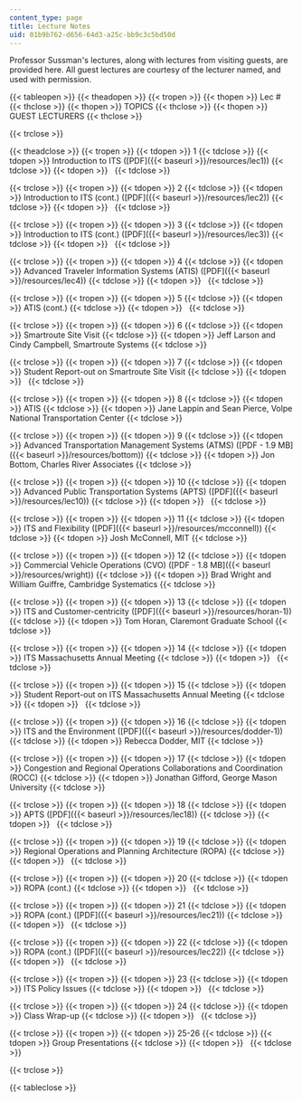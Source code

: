 ```yaml
---
content_type: page
title: Lecture Notes
uid: 01b9b762-d656-64d3-a25c-bb9c3c5bd50d
---
```


Professor Sussman's lectures, along with lectures from visiting guests, are provided here. All guest lectures are courtesy of the lecturer named, and used with permission.

{{< tableopen >}}
{{< theadopen >}}
{{< tropen >}}
{{< thopen >}}
Lec #
{{< thclose >}}
{{< thopen >}}
TOPICS
{{< thclose >}}
{{< thopen >}}
GUEST LECTURERS
{{< thclose >}}

{{< trclose >}}

{{< theadclose >}}
{{< tropen >}}
{{< tdopen >}}
1
{{< tdclose >}}
{{< tdopen >}}
Introduction to ITS ([PDF]({{< baseurl >}}/resources/lec1))
{{< tdclose >}}
{{< tdopen >}}
 
{{< tdclose >}}

{{< trclose >}}
{{< tropen >}}
{{< tdopen >}}
2
{{< tdclose >}}
{{< tdopen >}}
Introduction to ITS (cont.) ([PDF]({{< baseurl >}}/resources/lec2))
{{< tdclose >}}
{{< tdopen >}}
 
{{< tdclose >}}

{{< trclose >}}
{{< tropen >}}
{{< tdopen >}}
3
{{< tdclose >}}
{{< tdopen >}}
Introduction to ITS (cont.) ([PDF]({{< baseurl >}}/resources/lec3))
{{< tdclose >}}
{{< tdopen >}}
 
{{< tdclose >}}

{{< trclose >}}
{{< tropen >}}
{{< tdopen >}}
4
{{< tdclose >}}
{{< tdopen >}}
Advanced Traveler Information Systems (ATIS) ([PDF]({{< baseurl >}}/resources/lec4))
{{< tdclose >}}
{{< tdopen >}}
 
{{< tdclose >}}

{{< trclose >}}
{{< tropen >}}
{{< tdopen >}}
5
{{< tdclose >}}
{{< tdopen >}}
ATIS (cont.)
{{< tdclose >}}
{{< tdopen >}}
 
{{< tdclose >}}

{{< trclose >}}
{{< tropen >}}
{{< tdopen >}}
6
{{< tdclose >}}
{{< tdopen >}}
Smartroute Site Visit
{{< tdclose >}}
{{< tdopen >}}
Jeff Larson and Cindy Campbell, Smartroute Systems
{{< tdclose >}}

{{< trclose >}}
{{< tropen >}}
{{< tdopen >}}
7
{{< tdclose >}}
{{< tdopen >}}
Student Report-out on Smartroute Site Visit
{{< tdclose >}}
{{< tdopen >}}
 
{{< tdclose >}}

{{< trclose >}}
{{< tropen >}}
{{< tdopen >}}
8
{{< tdclose >}}
{{< tdopen >}}
ATIS
{{< tdclose >}}
{{< tdopen >}}
Jane Lappin and Sean Pierce, Volpe National Transportation Center
{{< tdclose >}}

{{< trclose >}}
{{< tropen >}}
{{< tdopen >}}
9
{{< tdclose >}}
{{< tdopen >}}
Advanced Transportation Management Systems (ATMS) ([PDF - 1.9 MB]({{< baseurl >}}/resources/bottom))
{{< tdclose >}}
{{< tdopen >}}
Jon Bottom, Charles River Associates
{{< tdclose >}}

{{< trclose >}}
{{< tropen >}}
{{< tdopen >}}
10
{{< tdclose >}}
{{< tdopen >}}
Advanced Public Transportation Systems (APTS) ([PDF]({{< baseurl >}}/resources/lec10))
{{< tdclose >}}
{{< tdopen >}}
 
{{< tdclose >}}

{{< trclose >}}
{{< tropen >}}
{{< tdopen >}}
11
{{< tdclose >}}
{{< tdopen >}}
ITS and Flexibility ([PDF]({{< baseurl >}}/resources/mcconnell))
{{< tdclose >}}
{{< tdopen >}}
Josh McConnell, MIT
{{< tdclose >}}

{{< trclose >}}
{{< tropen >}}
{{< tdopen >}}
12
{{< tdclose >}}
{{< tdopen >}}
Commercial Vehicle Operations (CVO) ([PDF - 1.8 MB]({{< baseurl >}}/resources/wright))
{{< tdclose >}}
{{< tdopen >}}
Brad Wright and William Guiffre, Cambridge Systematics
{{< tdclose >}}

{{< trclose >}}
{{< tropen >}}
{{< tdopen >}}
13
{{< tdclose >}}
{{< tdopen >}}
ITS and Customer-centricity ([PDF]({{< baseurl >}}/resources/horan-1))
{{< tdclose >}}
{{< tdopen >}}
Tom Horan, Claremont Graduate School
{{< tdclose >}}

{{< trclose >}}
{{< tropen >}}
{{< tdopen >}}
14
{{< tdclose >}}
{{< tdopen >}}
ITS Massachusetts Annual Meeting
{{< tdclose >}}
{{< tdopen >}}
 
{{< tdclose >}}

{{< trclose >}}
{{< tropen >}}
{{< tdopen >}}
15
{{< tdclose >}}
{{< tdopen >}}
Student Report-out on ITS Massachusetts Annual Meeting
{{< tdclose >}}
{{< tdopen >}}
 
{{< tdclose >}}

{{< trclose >}}
{{< tropen >}}
{{< tdopen >}}
16
{{< tdclose >}}
{{< tdopen >}}
ITS and the Environment ([PDF]({{< baseurl >}}/resources/dodder-1))
{{< tdclose >}}
{{< tdopen >}}
Rebecca Dodder, MIT
{{< tdclose >}}

{{< trclose >}}
{{< tropen >}}
{{< tdopen >}}
17
{{< tdclose >}}
{{< tdopen >}}
Congestion and Regional Operations Collaborations and Coordination (ROCC)
{{< tdclose >}}
{{< tdopen >}}
Jonathan Gifford, George Mason University
{{< tdclose >}}

{{< trclose >}}
{{< tropen >}}
{{< tdopen >}}
18
{{< tdclose >}}
{{< tdopen >}}
APTS ([PDF]({{< baseurl >}}/resources/lec18))
{{< tdclose >}}
{{< tdopen >}}
 
{{< tdclose >}}

{{< trclose >}}
{{< tropen >}}
{{< tdopen >}}
19
{{< tdclose >}}
{{< tdopen >}}
Regional Operations and Planning Architecture (ROPA)
{{< tdclose >}}
{{< tdopen >}}
 
{{< tdclose >}}

{{< trclose >}}
{{< tropen >}}
{{< tdopen >}}
20
{{< tdclose >}}
{{< tdopen >}}
ROPA (cont.)
{{< tdclose >}}
{{< tdopen >}}
 
{{< tdclose >}}

{{< trclose >}}
{{< tropen >}}
{{< tdopen >}}
21
{{< tdclose >}}
{{< tdopen >}}
ROPA (cont.) ([PDF]({{< baseurl >}}/resources/lec21))
{{< tdclose >}}
{{< tdopen >}}
 
{{< tdclose >}}

{{< trclose >}}
{{< tropen >}}
{{< tdopen >}}
22
{{< tdclose >}}
{{< tdopen >}}
ROPA (cont.) ([PDF]({{< baseurl >}}/resources/lec22))
{{< tdclose >}}
{{< tdopen >}}
 
{{< tdclose >}}

{{< trclose >}}
{{< tropen >}}
{{< tdopen >}}
23
{{< tdclose >}}
{{< tdopen >}}
ITS Policy Issues
{{< tdclose >}}
{{< tdopen >}}
 
{{< tdclose >}}

{{< trclose >}}
{{< tropen >}}
{{< tdopen >}}
24
{{< tdclose >}}
{{< tdopen >}}
Class Wrap-up
{{< tdclose >}}
{{< tdopen >}}
 
{{< tdclose >}}

{{< trclose >}}
{{< tropen >}}
{{< tdopen >}}
25-26
{{< tdclose >}}
{{< tdopen >}}
Group Presentations
{{< tdclose >}}
{{< tdopen >}}
 
{{< tdclose >}}

{{< trclose >}}

{{< tableclose >}}